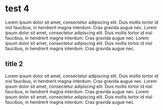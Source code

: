 # test 4

Lorem ipsum dolor sit amet, consectetur adipiscing elit. Duis mollis tortor id nisl faucibus, in hendrerit magna interdum. Cras gravida augue nec. Lorem ipsum dolor sit amet, consectetur adipiscing elit. Duis mollis tortor id nisl faucibus, in hendrerit magna interdum. Cras gravida augue nec. Lorem ipsum dolor sit amet, consectetur adipiscing elit. Duis mollis tortor id nisl faucibus, in hendrerit magna interdum. Cras gravida augue nec.

## title 2

Lorem ipsum dolor sit amet, consectetur adipiscing elit. Duis mollis tortor id nisl faucibus, in hendrerit magna interdum. Cras gravida augue nec. Lorem ipsum dolor sit amet, consectetur adipiscing elit. Duis mollis tortor id nisl faucibus, in hendrerit magna interdum. Cras gravida augue nec. Lorem ipsum dolor sit amet, consectetur adipiscing elit. Duis mollis tortor id nisl faucibus, in hendrerit magna interdum. Cras gravida augue nec.
